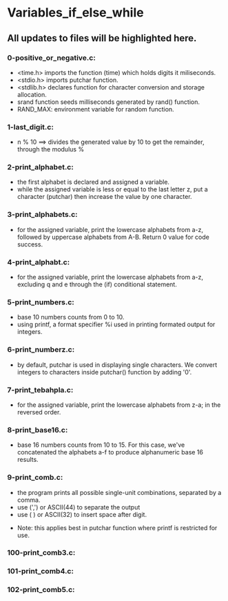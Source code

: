 # Variables_if_else_while
## All updates to files will be highlighted here.

### 0-positive_or_negative.c:

- <time.h> imports the function (time) which holds digits it miliseconds.
- <stdio.h> imports putchar function.
- <stdlib.h> declares function for character conversion and storage allocation. 
- srand function seeds milliseconds generated  by rand() function.
- RAND_MAX: environment variable for random function.

### 1-last_digit.c: 

- n % 10 ==> divides the generated value by 10 to get the remainder, through the modulus %

### 2-print_alphabet.c:
- the first alphabet is declared and assigned a variable.
- while the assigned variable is less or equal to the last letter z, put a character (putchar)
  then increase the value by one character.

### 3-print_alphabets.c:

- for the assigned variable, print the lowercase alphabets from a-z, followed by uppercase 
  alphabets from A-B. Return 0 value for code success.

### 4-print_alphabt.c:

- for the assigned variable, print the lowercase alphabets from a-z, excluding q and e through
  the (if) conditional statement.

### 5-print_numbers.c:

- base 10 numbers counts from 0 to 10.
- using printf, a format specifier %i used in printing formated output for integers.

### 6-print_numberz.c:

- by default, putchar is used in displaying single characters.
  We convert integers to characters inside putchar() function by adding '0'.

### 7-print_tebahpla.c:

- for the assigned variable, print the lowercase alphabets from z-a; in the reversed order.

### 8-print_base16.c:

- base 16 numbers counts from 10 to 15. For this case, we've concatenated the alphabets a-f 
  to produce alphanumeric base 16 results.

### 9-print_comb.c:

- the program prints all possible single-unit combinations, separated by a comma.
- use (',') or ASCII(44) to separate the output
- use ( ) or ASCII(32) to insert space after digit.
* Note: this applies best in putchar function where printf is restricted for use. 

### 100-print_comb3.c:

### 101-print_comb4.c:

### 102-print_comb5.c:
